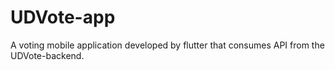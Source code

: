 # UDVote-app
A voting mobile application developed by flutter that consumes API from the UDVote-backend.
